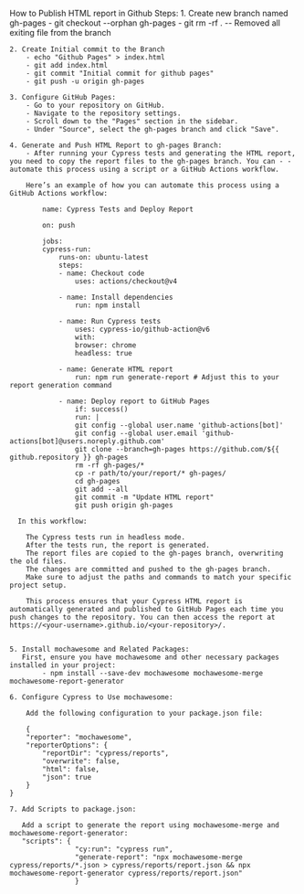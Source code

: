How to Publish HTML report in Github
Steps:
    1. Create new branch named gh-pages
        - git checkout --orphan gh-pages
        - git rm -rf .  -- Removed all exiting file from the branch

    2. Create Initial commit to the Branch
        - echo "Github Pages" > index.html
        - git add index.html
        - git commit "Initial commit for github pages"
        - git push -u origin gh-pages
    
    3. Configure GitHub Pages:
        - Go to your repository on GitHub.
        - Navigate to the repository settings.
        - Scroll down to the "Pages" section in the sidebar.
        - Under "Source", select the gh-pages branch and click "Save".

    4. Generate and Push HTML Report to gh-pages Branch:
        - After running your Cypress tests and generating the HTML report, you need to copy the report files to the gh-pages branch. You can - - automate this process using a script or a GitHub Actions workflow.
        
        Here’s an example of how you can automate this process using a GitHub Actions workflow:

            name: Cypress Tests and Deploy Report

            on: push

            jobs:
            cypress-run:
                runs-on: ubuntu-latest
                steps:
                - name: Checkout code
                    uses: actions/checkout@v4

                - name: Install dependencies
                    run: npm install

                - name: Run Cypress tests
                    uses: cypress-io/github-action@v6
                    with:
                    browser: chrome
                    headless: true

                - name: Generate HTML report
                    run: npm run generate-report # Adjust this to your report generation command

                - name: Deploy report to GitHub Pages
                    if: success()
                    run: |
                    git config --global user.name 'github-actions[bot]'
                    git config --global user.email 'github-actions[bot]@users.noreply.github.com'
                    git clone --branch=gh-pages https://github.com/${{ github.repository }} gh-pages
                    rm -rf gh-pages/*
                    cp -r path/to/your/report/* gh-pages/
                    cd gh-pages
                    git add --all
                    git commit -m "Update HTML report"
                    git push origin gh-pages

      In this workflow:

        The Cypress tests run in headless mode.
        After the tests run, the report is generated.
        The report files are copied to the gh-pages branch, overwriting the old files.
        The changes are committed and pushed to the gh-pages branch.
        Make sure to adjust the paths and commands to match your specific project setup.

        This process ensures that your Cypress HTML report is automatically generated and published to GitHub Pages each time you push changes to the repository. You can then access the report at https://<your-username>.github.io/<your-repository>/.              
      

    5. Install mochawesome and Related Packages:
       First, ensure you have mochawesome and other necessary packages installed in your project:
            - npm install --save-dev mochawesome mochawesome-merge mochawesome-report-generator

    6. Configure Cypress to Use mochawesome:

        Add the following configuration to your package.json file:

        {
        "reporter": "mochawesome",
        "reporterOptions": {
            "reportDir": "cypress/reports",
            "overwrite": false,
            "html": false,
            "json": true
        }
    } 

    7. Add Scripts to package.json:

       Add a script to generate the report using mochawesome-merge and mochawesome-report-generator:
       "scripts": {
                    "cy:run": "cypress run",
                    "generate-report": "npx mochawesome-merge cypress/reports/*.json > cypress/reports/report.json && npx mochawesome-report-generator cypress/reports/report.json"
                    }
    













